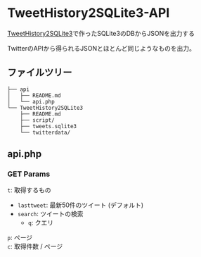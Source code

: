 # TweetHistory2SQLite3-API
[TweetHistory2SQLite3](https://github.com/sugtao4423/TweetHistory2SQLite3)で作ったSQLite3のDBからJSONを出力する

TwitterのAPIから得られるJSONとほとんど同じようなものを出力。

## ファイルツリー
```
├── api
│   ├── README.md
│   └── api.php
└── TweetHistory2SQLite3
    ├── README.md
    ├── script/
    ├── tweets.sqlite3
    └── twitterdata/
```

## api.php
### GET Params
`t`: 取得するもの  
* `lasttweet`: 最新50件のツイート (デフォルト)
* `search`: ツイートの検索  
    - `q`: クエリ

`p`: ページ  
`c`: 取得件数 / ページ
